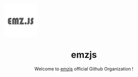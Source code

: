 <img src="https://raw.githubusercontent.com/emzjs/.github/main/profile/profile.png" align="center" height="105px" width="105px">
<!-- align="center" -->
<div align="center">

# emzjs 

Welcome to [emzjs](https://npmjs.com/emz) official Github Organization !
</div>
